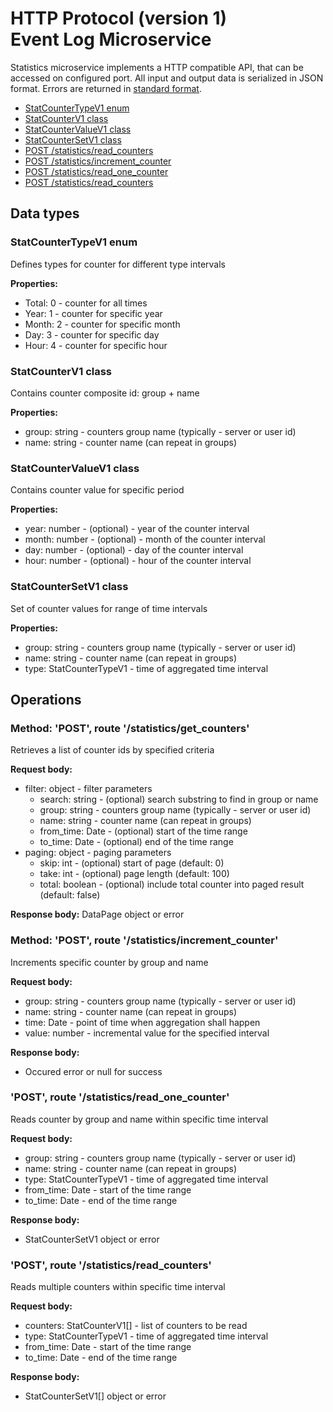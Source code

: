 # HTTP Protocol (version 1) <br/> Event Log Microservice

Statistics microservice implements a HTTP compatible API, that can be accessed on configured port.
All input and output data is serialized in JSON format. Errors are returned in [standard format]().

* [StatCounterTypeV1 enum](#enum1)
* [StatCounterV1 class](#class1)
* [StatCounterValueV1 class](#class2)
* [StatCounterSetV1 class](#class2)
* [POST /statistics/read_counters](#operation1)
* [POST /statistics/increment_counter](#operation2)
* [POST /statistics/read_one_counter](#operation3)
* [POST /statistics/read_counters](#operation4)

## Data types

### <a name="enum1"></a> StatCounterTypeV1 enum

Defines types for counter for different type intervals

**Properties:**
- Total: 0 - counter for all times
- Year: 1 - counter for specific year
- Month: 2 - counter for specific month
- Day: 3 - counter for specific day
- Hour: 4 - counter for specific hour

### <a name="class1"></a> StatCounterV1 class

Contains counter composite id: group + name

**Properties:**
- group: string - counters group name (typically - server or user id)
- name: string - counter name (can repeat in groups)

### <a name="class2"></a> StatCounterValueV1 class

Contains counter value for specific period

**Properties:**
- year: number - (optional) - year of the counter interval
- month: number - (optional) - month of the counter interval
- day: number - (optional) - day of the counter interval
- hour: number - (optional) - hour of the counter interval

### <a name="class2"></a> StatCounterSetV1 class

Set of counter values for range of time intervals

**Properties:**
- group: string - counters group name (typically - server or user id)
- name: string - counter name (can repeat in groups)
- type: StatCounterTypeV1 - time of aggregated time interval

## Operations

### <a name="operation1"></a> Method: 'POST', route '/statistics/get_counters'

Retrieves a list of counter ids by specified criteria

**Request body:** 
- filter: object - filter parameters
  - search: string - (optional) search substring to find in group or name
  - group: string - counters group name (typically - server or user id)
  - name: string - counter name (can repeat in groups)
  - from_time: Date - (optional) start of the time range
  - to_time: Date - (optional) end of the time range
- paging: object - paging parameters
  - skip: int - (optional) start of page (default: 0)
  - take: int - (optional) page length (default: 100)
  - total: boolean - (optional) include total counter into paged result (default: false)

**Response body:**
DataPage<StatCounterV1> object or error

### <a name="operation2"></a> Method: 'POST', route '/statistics/increment_counter'

Increments specific counter by group and name

**Request body:** 
- group: string - counters group name (typically - server or user id)
- name: string - counter name (can repeat in groups)
- time: Date - point of time when aggregation shall happen
- value: number - incremental value for the specified interval

**Response body:**
- Occured error or null for success

### <a name="operation3"></a> 'POST', route '/statistics/read\_one\_counter'

Reads counter by group and name within specific time interval

**Request body:** 
- group: string - counters group name (typically - server or user id)
- name: string - counter name (can repeat in groups)
- type: StatCounterTypeV1 - time of aggregated time interval
- from_time: Date - start of the time range
- to_time: Date - end of the time range

**Response body:**
- StatCounterSetV1 object or error

### <a name="operation3"></a> 'POST', route '/statistics/read\_counters'

Reads multiple counters within specific time interval

**Request body:** 
- counters: StatCounterV1[] - list of counters to be read
- type: StatCounterTypeV1 - time of aggregated time interval
- from_time: Date - start of the time range
- to_time: Date - end of the time range

**Response body:**
- StatCounterSetV1[] object or error

